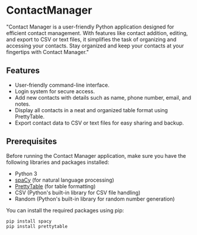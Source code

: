 # ContactManager
"Contact Manager is a user-friendly Python application designed for efficient contact management. With features like contact addition, editing, and export to CSV or text files, it simplifies the task of organizing and accessing your contacts. Stay organized and keep your contacts at your fingertips with Contact Manager."

## Features

- User-friendly command-line interface.
- Login system for secure access.
- Add new contacts with details such as name, phone number, email, and notes.
- Display all contacts in a neat and organized table format using PrettyTable.
- Export contact data to CSV or text files for easy sharing and backup.

## Prerequisites

Before running the Contact Manager application, make sure you have the following libraries and packages installed:

- Python 3
- [spaCy](https://spacy.io/) (for natural language processing)
- [PrettyTable](https://pypi.org/project/prettytable/) (for table formatting)
- CSV (Python's built-in library for CSV file handling)
- Random (Python's built-in library for random number generation)

You can install the required packages using pip:

```bash
pip install spacy
pip install prettytable
